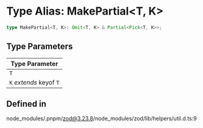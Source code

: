 # Type Alias: MakePartial\<T, K\>

```ts
type MakePartial<T, K>: Omit<T, K> & Partial<Pick<T, K>>;
```

## Type Parameters

| Type Parameter |
| ------ |
| `T` |
| `K` *extends* keyof `T` |

## Defined in

node\_modules/.pnpm/zod@3.23.8/node\_modules/zod/lib/helpers/util.d.ts:9
